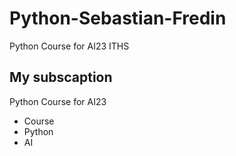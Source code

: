 # Python-Sebastian-Fredin
Python Course for AI23 ITHS
## My subscaption

Python Course for AI23

- Course
- Python
- AI

